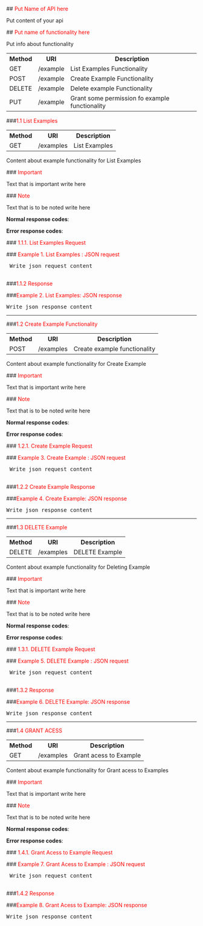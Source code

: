 ##<font color="red"> Put Name of API here </font>

<p> 
Put content of your api
</p>


##<font color="red"> Put name of functionality here </font>

<p>Put info about functionality</p>

<table>
    <tr>
         <th>Method</th>
         <th>URI</th>
         <th>Description</th>
    </tr>
    <tr>
         <td>GET</td>
         <td>/example</td>
         <td>List Examples Functionality</td>
    </tr>
    <tr>
         <td>POST</td>
         <td>/example</td>
         <td>Create Example Functionality</td>
    </tr>
    <tr>
         <td>DELETE</td>
         <td>/example</td>
         <td>Delete example Functionality</td>
    </tr>
    <tr>
         <td>PUT</td>
         <td>/example</td>
         <td>Grant some permission fo example functionality</td>
    </tr>
    
</table>

###<font color="red">1.1  List Examples</font>

<table>
    <tr>
         <th>Method</th>
         <th>URI</th>
         <th>Description</th>
    </tr>
    <tr>
         <td>GET</td>
         <td>/examples</td>
         <td>List Examples</td>
    </tr>
</table>

<p>
Content about example functionality for List Examples
</p>

###<font color="red"> Important </font>

<p>
Text that is important write here
</p>

###<font color="red"> Note </font>

<p>
Text that is to be noted write here
</p>
<p><b>Normal response codes</b>: 
</p>
<p><b>Error response codes</b>: 
</p>
     
###<font color="red"> 1.1.1. List Examples Request</font>

###<font color="red"> Example 1. List Examples : JSON request</font>

<pre>
 Write json request content

</pre>


###<font color="red">1.1.2 Response</font>

###<font color="red">Example 2. List Examples: JSON response</font>

<pre>
Write json response content
</pre>

--------------------------------------------------------------------------

###<font color="red">1.2  Create Example Functionality</font>

<table>
    <tr>
         <th>Method</th>
         <th>URI</th>
         <th>Description</th>
    </tr>
    <tr>
         <td>POST</td>
         <td>/examples</td>
         <td>Create example functionality</td>
    </tr>
</table>

<p>
Content about example functionality for Create Example
</p>

###<font color="red"> Important </font>

<p>
Text that is important write here
</p>

###<font color="red"> Note </font>

<p>
Text that is to be noted write here
</p>
<p><b>Normal response codes</b>: 
</p>
<p><b>Error response codes</b>: 
</p>
     
###<font color="red"> 1.2.1. Create Example Request</font>

###<font color="red"> Example 3. Create Example : JSON request</font>

<pre>
 Write json request content

</pre>


###<font color="red">1.2.2 Create Example Response</font>

###<font color="red">Example 4. Create Example: JSON response</font>

<pre>
Write json response content
</pre>



------------------------------------------------------------------------------------


###<font color="red">1.3 DELETE Example</font>

<table>
    <tr>
         <th>Method</th>
         <th>URI</th>
         <th>Description</th>
    </tr>
    <tr>
         <td>DELETE</td>
         <td>/examples</td>
         <td>DELETE Example</td>
    </tr>
</table>

<p>
Content about example functionality for Deleting Example
</p>

###<font color="red"> Important </font>

<p>
Text that is important write here
</p>

###<font color="red"> Note </font>

<p>
Text that is to be noted write here
</p>
<p><b>Normal response codes</b>: 
</p>
<p><b>Error response codes</b>: 
</p>
     
###<font color="red"> 1.3.1. DELETE Example Request</font>

###<font color="red"> Example 5. DELETE Example : JSON request</font>

<pre>
 Write json request content

</pre>


###<font color="red">1.3.2 Response</font>

###<font color="red">Example 6. DELETE Example: JSON response</font>

<pre>
Write json response content
</pre>

--------------------------------------------------------------------------------------


###<font color="red">1.4  GRANT ACESS </font>

<table>
    <tr>
         <th>Method</th>
         <th>URI</th>
         <th>Description</th>
    </tr>
    <tr>
         <td>GET</td>
         <td>/examples</td>
         <td>Grant acess to Example</td>
    </tr>
</table>

<p>
Content about example functionality for Grant acess to Examples
</p>

###<font color="red"> Important </font>

<p>
Text that is important write here
</p>

###<font color="red"> Note </font>

<p>
Text that is to be noted write here
</p>
<p><b>Normal response codes</b>: 
</p>
<p><b>Error response codes</b>: 
</p>
     
###<font color="red"> 1.4.1. Grant Acess to Example Request</font>

###<font color="red"> Example 7. Grant Acess to Example : JSON request</font>

<pre>
 Write json request content

</pre>


###<font color="red">1.4.2 Response</font>

###<font color="red">Example 8. Grant Acess to Example: JSON response</font>

<pre>
Write json response content
</pre>

